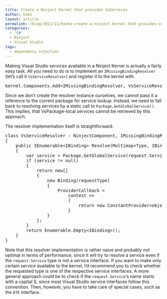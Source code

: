 ```yaml
---
title: Create a Ninject Kernel that provides VsServices
author: Sven
layout: article
permalink: /blog/2013/11/howto-create-a-ninject-kernel-that-provides-vsservices/
categories:
  - 'C#'
  - Ninject
  - Visual Studio
tags:
  - dependency injection
---
```

Making Visual Studio services available in a Ninject Kernel is actually a fairly easy task. All you need to do is to implement an `IMissingBindingResolver` (let&#8217;s call it `VsServiceResolver`) and register it to the kernel with

<pre class="brush: csharp; title: ; notranslate" title="">kernel.Components.Add&lt;IMissingBindingResolver, VsServiceResolver&gt;();</pre>

Since we don&#8217;t create the resolver instance ourselves, we cannot pass it a reference to the current package for service lookup. Instead, we need to fall back to resolving services by a static call to `Package.GetGlobalService()`. This implies, that VsPackage-local services cannot be retrieved by this approach.

The resolver implementation itself is straightforward:

<pre class="brush: csharp; title: ; notranslate" title="">class VsServiceResolver : NinjectComponent, IMissingBindingResolver
{
    public IEnumerable&lt;IBinding&gt; Resolve(Multimap&lt;Type, IBinding&gt; bindings, IRequest request)
    {
        var service = Package.GetGlobalService(request.Service);
        if (service != null)
        {
            return new[]
            {
                new Binding(requestType)
                {
                    ProviderCallback =
                        context =&gt;
                        {
                            return new ConstantProvider&lt;object&gt;(service);
                        }
                }
            };
        }
        return Enumerable.Empty&lt;IBinding&gt;();
    }
}</pre>

Note that this resolver implementation is rather naive and probably not optimal in terms of performance, since it will try to resolve a service even if the `request.Service` type is not a service interface. If you want to make only certain service available to the kernel, I&#8217;d recommend you to check whether the requested type is one of the respective service interfaces. A more general approach could be to check if the `request.Service`&#8216;s name starts with a capital S, since most Visual Studio service interfaces follow this convention. Then, however, you have to take care of special cases, such as the `DTE` interface.